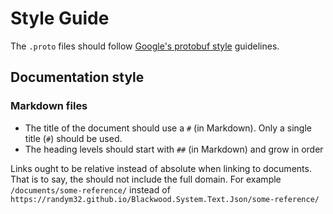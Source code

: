 # Style Guide

The `.proto` files should follow [Google's protobuf style][0] guidelines.

## Documentation style 

### Markdown files

- The title of the document should use a `#` (in Markdown). Only a single title
  (`#`) should be used.
- The heading levels should start with `##` (in Markdown) and grow in order

Links ought to be relative instead of absolute when linking to documents.  That
is to say, the should not include the full domain.
For example `/documents/some-reference/` instead of
`https://randym32.github.io/Blackwood.System.Text.Json/some-reference/`





[0]: https://developers.google.com/protocol-buffers/docs/style
